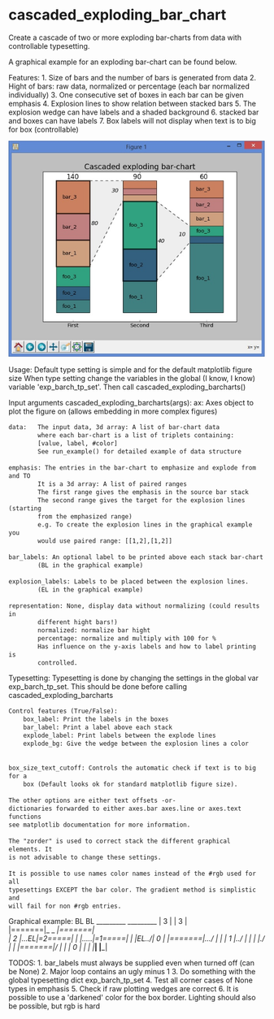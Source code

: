 # cascaded_exploding_bar_chart
Create a cascade of two or more exploding bar-charts from data with controllable typesetting.

A graphical example for an exploding bar-chart can be found below.

Features:
    1. Size of bars and the number of bars is generated from data
    2. Hight of bars: raw data, normalized or percentage (each bar normalized 
       individually)
    3. One consecutive set of boxes in each bar can be given emphasis
    4. Explosion lines to show relation between stacked bars
    5. The explosion wedge can have labels and a shaded background
    6. stacked bar and boxes can have labels
    7. Box labels will not display when text is to big for box (controllable)


![See graphic below for an rough example](/example.jpg?raw=true "")    
    
    
Usage: Default type setting is simple and for the default matplotlib figure size
       When type setting change the variables in the global (I know, I know)
       variable 'exp_barch_tp_set'.
       Then call cascaded_exploding_barcharts()

Input arguments cascaded_exploding_barcharts(args):
    ax:     Axes object to plot the figure on (allows embedding in more complex 
            figures)

    data:   The input data, 3d array: A list of bar-chart data
            where each bar-chart is a list of triplets containing:
            [value, label, #color]
            See run_example() for detailed example of data structure

    emphasis: The entries in the bar-chart to emphasize and explode from and TO
            It is a 3d array: A list of paired ranges
            The first range gives the emphasis in the source bar stack
            The second range gives the target for the explosion lines (starting
            from the emphasized range)
            e.g. To create the explosion lines in the graphical example you
            would use paired range: [[1,2],[1,2]] 

    bar_labels: An optional label to be printed above each stack bar-chart
            (BL in the graphical example)

    explosion_labels: Labels to be placed between the explosion lines. 
            (EL in the graphical example)

    representation: None, display data without normalizing (could results in
            different hight bars!)
            normalized: normalize bar hight
            percentage: normalize and multiply with 100 for %
            Has influence on the y-axis labels and how to label printing is 
            controlled.

Typesetting:
    Typesetting is done by changing the settings in the global var
    exp_barch_tp_set. This should be done before calling cascaded_exploding_barcharts

    Control features (True/False):
        box_label: Print the labels in the boxes 
        bar_label: Print a label above each stack
        explode_label: Print labels between the explode lines
        explode_bg: Give the wedge between the explosion lines a color


    box_size_text_cutoff: Controls the automatic check if text is to big for a
        box (Default looks ok for standard matplotlib figure size).

    The other options are either text offsets -or-
    dictionaries forwarded to either axes.bar axes.line or axes.text functions 
    see matplotlib documentation for more information. 

    The "zorder" is used to correct stack the different graphical elements. It
    is not advisable to change these settings.

    It is possible to use names color names instead of the #rgb used for all 
    typesettings EXCEPT the bar color. The gradient method is simplistic and 
    will fail for non #rgb entries.

Graphical example:
               BL           BL
            _________     _________ 
            | 3     |     | 3     |   
            |=======|_ _ _|=======|  
            | 2     |...EL|=2=====| 
            |       |.....|=1=====|
            |       |EL../| 0     |
            |=======|.../ |       |
            | 1     |../  |       |
            |       |./   |       |
            |=======|/    |       |
            | 0     |     |       |
            |_______|     |_______|


TODOS: 1. bar_labels must always be supplied even when turned off (can be None)
       2. Major loop contains an ugly minus 1
       3. Do something with the global typesetting dict exp_barch_tp_set
       4. Test all corner cases of None types in emphasis
       5. Check if raw plotting wedges are correct
       6. It is possible to use a 'darkened' color for the box border. Lighting
          should also be possible, but rgb is hard
